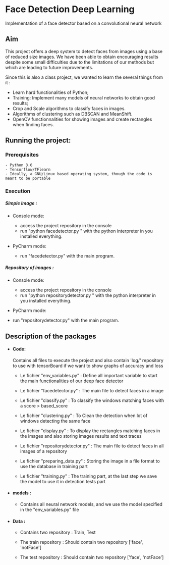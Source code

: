 # Face Detection Deep Learning
Implementation of a face detector based on a convolutional neural network


## Aim

This project offers a deep system to detect faces from images using a base of reduced size images. We have been able to obtain encouraging results despite some small difficulties due to the limitations of our methods but which are leading to future improvements.

Since this is also a class project, we wanted to learn the several things from it :

- Learn hard functionalities of Python; 
- Training: Implement many models of neural networks to obtain good results; 
- Crop and Scale algorithms to classify faces in images.
- Algorithms of clustering such as DBSCAN and MeanShift.
- OpenCV functionnalities for showing images and create rectangles when finding faces.

## Running the project:

### Prerequisites

	- Python 3.6
	- Tensorflow/TFlearn
	- Ideally, a GNU/Linux based operating system, though the code is meant to be portable
  

### Execution

##### Simple Image :

- Console mode:
	+ access the project repository in the console  
	+ run "python facedetector.py <image-src-location> <repository-to-store-image>" with the python interpreter in you installed 		everything.

- PyCharm mode:
  + run "facedetector.py" with the main program.
  
##### Repository of images :
 
 - Console mode:
	+ access the project repository in the console  
	+ run "python repositorydetector.py <repository-src-location> <repository-to-store-images>" with the python interpreter in you 		installed everything.

 - PyCharm mode:
  + run "repositorydetector.py" with the main program.
  
## Description of the packages

+ #### Code: 
	
   Contains all files to execute the project and also contain 'log/' repository to use with tensorBoard if we want to show graphs 	    of accuracy and loss

  - Le fichier "env_variables.py" : Define all important variable to start the main functionalities of our deep face detector

  - Le fichier "facedetector.py" : The main file to detect faces in a image
  
  - Le fichier "classify.py" : To classify the windows matching faces with a score > based_score
  
  - Le fichier "clustering.py" : To Clean the detection when lot of windows detecting the same face
  
  - Le fichier "display.py" : To display the rectangles matching faces in the images and also storing images results and text traces

  - Le fichier "repositorydetector.py" : The main file to detect faces in all images of a repository 

  - Le fichier "preparing_data.py" : Storing the image in a file format to use the database in training part
  
  - Le fichier "training.py" : The training part, at the last step we save the model to use it in detection tests part

+ #### models :

	- Contains all neural network models, and we use the model specified in the "env_variables.py" file

+ #### Data :

  - Contains two repository : Train, Test

  - The train repository : Should contain two repository ['face', 'notFace']
  
  - The test repository : Should contain two repository ['face', 'notFace'] 


 
 
  
  
  
  
  
  
